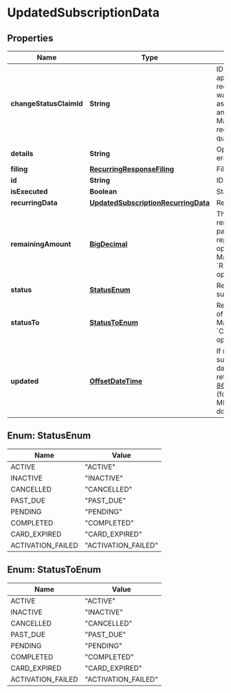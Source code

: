 
# UpdatedSubscriptionData

## Properties
Name | Type | Description | Notes
------------ | ------------- | ------------- | -------------
**changeStatusClaimId** | **String** | ID of claim; appears in case of request change was processed asynchronously and put in queue. Mandatory if request was put in queue. |  [optional]
**details** | **String** | Operation details, errors, etc. |  [optional]
**filing** | [**RecurringResponseFiling**](RecurringResponseFiling.md) | Filing data |  [optional]
**id** | **String** | ID of subscription |  [optional]
**isExecuted** | **Boolean** | Status of operation |  [optional]
**recurringData** | [**UpdatedSubscriptionRecurringData**](UpdatedSubscriptionRecurringData.md) | Recurring data |  [optional]
**remainingAmount** | [**BigDecimal**](BigDecimal.md) | The amount remained to be paid after repayment operation. Mandatory for &#x60;REPAYMENT&#x60; operation only |  [optional]
**status** | [**StatusEnum**](#StatusEnum) | Resulted status of subscription |  [optional]
**statusTo** | [**StatusToEnum**](#StatusToEnum) | Requested status of subscription. Mandatory for &#x60;CHANGE_STATUS&#x60; operation only. |  [optional]
**updated** | [**OffsetDateTime**](OffsetDateTime.md) | If request is successful then date and time returned in [ISO 8601](https://en.wikipedia.org/wiki/ISO_8601) format (format - yyyy-MM-dd&#39;T&#39;HH:mm:ss&#39;Z&#39;). |  [optional]


<a name="StatusEnum"></a>
## Enum: StatusEnum
Name | Value
---- | -----
ACTIVE | &quot;ACTIVE&quot;
INACTIVE | &quot;INACTIVE&quot;
CANCELLED | &quot;CANCELLED&quot;
PAST_DUE | &quot;PAST_DUE&quot;
PENDING | &quot;PENDING&quot;
COMPLETED | &quot;COMPLETED&quot;
CARD_EXPIRED | &quot;CARD_EXPIRED&quot;
ACTIVATION_FAILED | &quot;ACTIVATION_FAILED&quot;


<a name="StatusToEnum"></a>
## Enum: StatusToEnum
Name | Value
---- | -----
ACTIVE | &quot;ACTIVE&quot;
INACTIVE | &quot;INACTIVE&quot;
CANCELLED | &quot;CANCELLED&quot;
PAST_DUE | &quot;PAST_DUE&quot;
PENDING | &quot;PENDING&quot;
COMPLETED | &quot;COMPLETED&quot;
CARD_EXPIRED | &quot;CARD_EXPIRED&quot;
ACTIVATION_FAILED | &quot;ACTIVATION_FAILED&quot;



